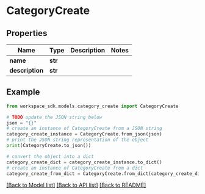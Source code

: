 # CategoryCreate


## Properties

Name | Type | Description | Notes
------------ | ------------- | ------------- | -------------
**name** | **str** |  | 
**description** | **str** |  | 

## Example

```python
from workspace_sdk.models.category_create import CategoryCreate

# TODO update the JSON string below
json = "{}"
# create an instance of CategoryCreate from a JSON string
category_create_instance = CategoryCreate.from_json(json)
# print the JSON string representation of the object
print(CategoryCreate.to_json())

# convert the object into a dict
category_create_dict = category_create_instance.to_dict()
# create an instance of CategoryCreate from a dict
category_create_from_dict = CategoryCreate.from_dict(category_create_dict)
```
[[Back to Model list]](../README.md#documentation-for-models) [[Back to API list]](../README.md#documentation-for-api-endpoints) [[Back to README]](../README.md)



